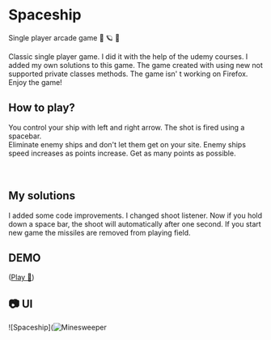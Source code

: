 # Spaceship
Single player arcade game 🚀 🪐 🌌

Classic single player game.
I did it with the help of the udemy courses. I added my own solutions to this game.
The game created with using new not supported private classes methods. The game isn' t working on Firefox.
Enjoy the game!


## How to play?
You control your ship with left and right arrow. The shot is fired using a spacebar.</br>
Eliminate enemy ships and don't let them get on your site. Enemy ships speed increases as points increase. Get as many points as possible.
</br></br></br>


## My solutions
I added some code improvements. I changed shoot listener. Now if you hold down a space bar, the shoot will automatically after one second. If you start new game the missiles are removed from playing field.


## DEMO
 ([Play 🚀](https://gregoryannn.github.io/Spaceship/))


## 📷 UI
![Spaceship](![Minesweeper](https://user-images.githubusercontent.com/32854050/157410485-d84b5197-ae70-4ed1-bd93-6b5572c954bc.jpg)


